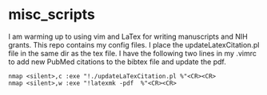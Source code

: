 # misc_scripts
I am warming up to using vim and LaTex for writing manuscripts and NIH grants. This repo contains my config files. I place the updateLatexCitation.pl file in the same dir as the tex file.  I have the following two lines in my .vimrc to add new PubMed citations to the bibtex file and update the pdf. 

```
nmap <silent>,c :exe "!./updateLaTexCitation.pl %"<CR><CR> 
nmap <silent>,w :exe "!latexmk -pdf  %"<CR><CR> 
```


